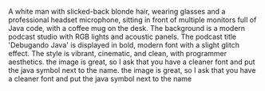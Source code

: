 A white man with slicked-back blonde hair, wearing glasses and a professional headset microphone, sitting in front of multiple monitors full of Java code, with a coffee mug on the desk. The background is a modern podcast studio with RGB lights and acoustic panels. The podcast title 'Debugando Java' is displayed in bold, modern font with a slight glitch effect. The style is vibrant, cinematic, and clean, with programmer aesthetics. the image is great, so I ask that you have a cleaner font and put the java symbol next to the name. the image is great, so I ask that you have a cleaner font and put the java symbol next to the name
